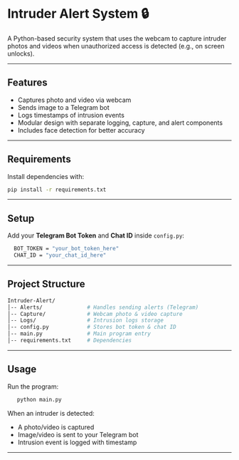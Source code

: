 # Intruder Alert System 🔒

A Python-based security system that uses the webcam to capture intruder photos and videos when unauthorized access is detected (e.g., on screen unlocks).

---

## Features

- Captures photo and video via webcam  
- Sends image to a Telegram bot  
- Logs timestamps of intrusion events  
- Modular design with separate logging, capture, and alert components  
- Includes face detection for better accuracy  

---

## Requirements

Install dependencies with:
``` bash
pip install -r requirements.txt 
```
---

## Setup

 Add your **Telegram Bot Token** and **Chat ID** inside `config.py`:
 ```bash
   BOT_TOKEN = "your_bot_token_here"
   CHAT_ID = "your_chat_id_here"
```
---

## Project Structure
```bash
Intruder-Alert/
│-- Alerts/              # Handles sending alerts (Telegram)
│-- Capture/             # Webcam photo & video capture
│-- Logs/                # Intrusion logs storage
│-- config.py            # Stores bot token & chat ID
│-- main.py              # Main program entry
│-- requirements.txt     # Dependencies
```
---

## Usage

Run the program:
```bash
   python main.py
```
When an intruder is detected:
- A photo/video is captured  
- Image/video is sent to your Telegram bot  
- Intrusion event is logged with timestamp  

---
